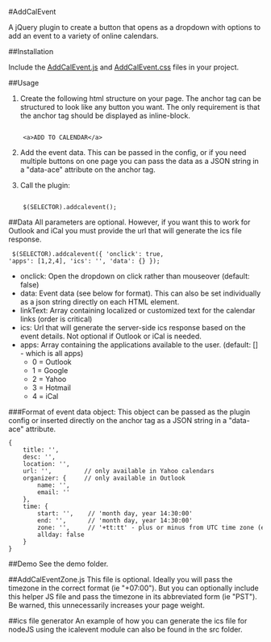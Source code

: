 #AddCalEvent

A jQuery plugin to create a button that opens as a dropdown with options to add an event to a variety of online calendars.


##Installation

Include the [AddCalEvent.js](https://github.com/sendlo/AddCalEvent/blob/master/src/AddCalEvent.js) and [AddCalEvent.css](https://github.com/sendlo/AddCalEvent/blob/master/src/AddCalEvent.css) files in your project.

##Usage
1. Create the following html structure on your page. The anchor tag can be structured to look like any button you want. The only requirement is that the anchor tag should be displayed as inline-block.

<code>
	&lt;a>ADD TO CALENDAR&lt;/a>
</code>
		
2. Add the event data. This can be passed in the config, or if you need multiple buttons on one page you can pass the data as a JSON string in a "data-ace" attribute on the anchor tag.

3. Call the plugin:

<code>
	$(SELECTOR).addcalevent();
</code>

##Data
All parameters are optional. However, if you want this to work for Outlook and iCal you must provide the url that will generate the ics file response.
<code><pre>
$(SELECTOR).addcalevent({
    'onclick': true,
    'apps': [1,2,4],
    'ics': '',
    'data': {}
});
</pre></code>
<ul>
<li>onclick: Open the dropdown on click rather than mouseover (default: false)</li>
<li>data: Event data (see below for format). This can also be set individually as a json string directly on each HTML element.</li>
<li>linkText: Array containing localized or customized text for the calendar links (order is critical)</li>
<li>ics: Url that will generate the server-side ics response based on the event details. Not optional if Outlook or iCal is needed.</li>
<li>apps: Array containing the applications available to the user. (default: [] - which is all apps)
	<ul>
		<li>0 = Outlook</li>
		<li>1 = Google</li>
		<li>2 = Yahoo</li>
		<li>3 = Hotmail</li>
		<li>4 = iCal</li>
	</ul>
</ul>
###Format of event data object:
This object can be passed as the plugin config or inserted directly on the anchor tag as a JSON string in a "data-ace" attribute.
<code><pre>
{
	title: '',
	desc: '',
	location: '',
	url: '',         // only available in Yahoo calendars
	organizer: {     // only available in Outlook
		name: '',
		email: ''
	},
	time: {
		start: '',    // 'month day, year 14:30:00'
		end: '',      // 'month day, year 14:30:00'
		zone: '',     // '+tt:tt' - plus or minus from UTC time zone (example: Pacific Daylight Time is '-07:00')
		allday: false
	}
}
</pre></code>

##Demo
See the demo folder.

##AddCalEventZone.js <optional utility>
This file is optional. Ideally you will pass the timezone in the correct format (ie "+07:00"). But you can optionally include this helper JS file and pass the timezone in its abbreviated form (ie "PST"). Be warned, this unnecessarily increases your page weight.

##ics file generator
An example of how you can generate the ics file for nodeJS using the icalevent module can also be found in the src folder.


